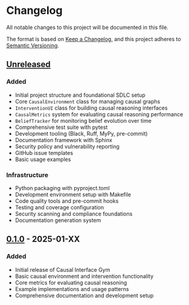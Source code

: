 # Changelog

All notable changes to this project will be documented in this file.

The format is based on [Keep a Changelog](https://keepachangelog.com/en/1.0.0/),
and this project adheres to [Semantic Versioning](https://semver.org/spec/v2.0.0.html).

## [Unreleased]

### Added
- Initial project structure and foundational SDLC setup
- Core `CausalEnvironment` class for managing causal graphs
- `InterventionUI` class for building causal reasoning interfaces
- `CausalMetrics` system for evaluating causal reasoning performance
- `BeliefTracker` for monitoring belief evolution over time
- Comprehensive test suite with pytest
- Development tooling (Black, Ruff, MyPy, pre-commit)
- Documentation framework with Sphinx
- Security policy and vulnerability reporting
- GitHub issue templates
- Basic usage examples

### Infrastructure
- Python packaging with pyproject.toml
- Development environment setup with Makefile
- Code quality tools and pre-commit hooks
- Testing and coverage configuration
- Security scanning and compliance foundations
- Documentation generation system

## [0.1.0] - 2025-01-XX

### Added
- Initial release of Causal Interface Gym
- Basic causal environment and intervention functionality
- Core metrics for evaluating causal reasoning
- Example implementations and usage patterns
- Comprehensive documentation and development setup

[Unreleased]: https://github.com/yourusername/causal-interface-gym/compare/v0.1.0...HEAD
[0.1.0]: https://github.com/yourusername/causal-interface-gym/releases/tag/v0.1.0